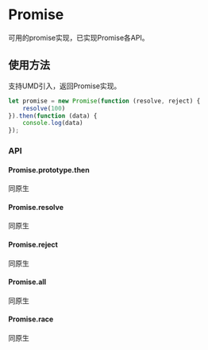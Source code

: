 # Promise
可用的promise实现，已实现Promise各API。

## 使用方法
支持UMD引入，返回Promise实现。
```javascript
let promise = new Promise(function (resolve, reject) {
    resolve(100)
}).then(function (data) {
    console.log(data)
});
```

### API

#### Promise.prototype.then
同原生

#### Promise.resolve
同原生

#### Promise.reject
同原生

#### Promise.all
同原生

#### Promise.race
同原生